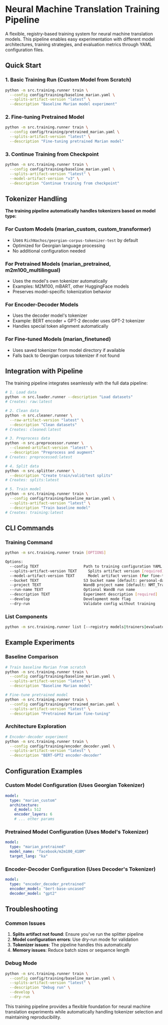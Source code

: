 # Neural Machine Translation Training Pipeline

A flexible, registry-based training system for neural machine translation models. This pipeline enables easy experimentation with different model architectures, training strategies, and evaluation metrics through YAML configuration files.

## Quick Start

### 1. Basic Training Run (Custom Model from Scratch)

```bash
python -m src.training.runner train \
  --config config/training/baseline_marian.yaml \
  --splits-artifact-version "latest" \
  --description "Baseline Marian model experiment"
```

### 2. Fine-tuning Pretrained Model

```bash
python -m src.training.runner train \
  --config config/training/pretrained_marian.yaml \
  --splits-artifact-version "latest" \
  --description "Fine-tuning pretrained Marian model"
```

### 3. Continue Training from Checkpoint

```bash
python -m src.training.runner train \
  --config config/training/baseline_marian.yaml \
  --splits-artifact-version "latest" \
  --model-artifact-version "v3" \
  --description "Continue training from checkpoint"
```

## Tokenizer Handling

**The training pipeline automatically handles tokenizers based on model type:**

### For Custom Models (marian_custom, custom_transformer)
- Uses `RichNachos/georgian-corpus-tokenizer-test` by default
- Optimized for Georgian language processing
- No additional configuration needed

### For Pretrained Models (marian_pretrained, m2m100_multilingual)
- Uses the model's own tokenizer automatically
- Examples: M2M100, mBART, other HuggingFace models
- Preserves model-specific tokenization behavior

### For Encoder-Decoder Models
- Uses the decoder model's tokenizer
- Example: BERT encoder + GPT-2 decoder uses GPT-2 tokenizer
- Handles special token alignment automatically

### For Fine-tuned Models (marian_finetuned)
- Uses saved tokenizer from model directory if available
- Falls back to Georgian corpus tokenizer if not found

## Integration with Pipeline

The training pipeline integrates seamlessly with the full data pipeline:

```bash
# 1. Load data
python -m src.loader.runner --description "Load datasets"
# Creates: raw:latest

# 2. Clean data
python -m src.cleaner.runner \
  --raw-artifact-version "latest" \
  --description "Clean datasets"
# Creates: cleaned:latest

# 3. Preprocess data
python -m src.preprocessor.runner \
  --cleaned-artifact-version "latest" \
  --description "Preprocess and augment"
# Creates: preprocessed:latest

# 4. Split data
python -m src.splitter.runner \
  --description "Create train/valid/test splits"
# Creates: splits:latest

# 5. Train model
python -m src.training.runner train \
  --config config/training/baseline_marian.yaml \
  --splits-artifact-version "latest" \
  --description "Train baseline model"
# Creates: training:latest
```

## CLI Commands

### Training Command

```bash
python -m src.training.runner train [OPTIONS]

Options:
  --config TEXT                    Path to training configuration YAML [required]
  --splits-artifact-version TEXT     Splits artifact version [required]
  --model-artifact-version TEXT      Model artifact version (for fine-tuning)
  --bucket TEXT                    S3 bucket name [default: personal-data-science-data]
  --project TEXT                   WandB project name [default: NMT_Training]
  --run-name TEXT                  Optional WandB run name
  --description TEXT               Experiment description [required]
  --develop                        Development mode flag
  --dry-run                        Validate config without training
```

### List Components

```bash
python -m src.training.runner list [--registry models|trainers|evaluators|all]
```

## Example Experiments

### Baseline Comparison

```bash
# Train baseline Marian from scratch
python -m src.training.runner train \
  --config config/training/baseline_marian.yaml \
  --splits-artifact-version "latest" \
  --description "Baseline Marian model"

# Fine-tune pretrained model
python -m src.training.runner train \
  --config config/training/pretrained_marian.yaml \
  --splits-artifact-version "latest" \
  --description "Pretrained Marian fine-tuning"
```

### Architecture Exploration

```bash
# Encoder-decoder experiment
python -m src.training.runner train \
  --config config/training/encoder_decoder.yaml \
  --splits-artifact-version "latest" \
  --description "BERT-GPT2 encoder-decoder"
```

## Configuration Examples

### Custom Model Configuration (Uses Georgian Tokenizer)
```yaml
model:
  type: "marian_custom"
  architecture:
    d_model: 512
    encoder_layers: 6
    # ... other params
```

### Pretrained Model Configuration (Uses Model's Tokenizer)
```yaml
model:
  type: "marian_pretrained"
  model_name: "facebook/m2m100_418M"
  target_lang: "ka"
```

### Encoder-Decoder Configuration (Uses Decoder's Tokenizer)
```yaml
model:
  type: "encoder_decoder_pretrained"
  encoder_model: "bert-base-uncased"
  decoder_model: "gpt2"
```

## Troubleshooting

### Common Issues

1. **Splits artifact not found**: Ensure you've run the splitter pipeline
2. **Model configuration errors**: Use dry-run mode for validation
3. **Tokenizer issues**: The pipeline handles this automatically
4. **Memory issues**: Reduce batch sizes or sequence length

### Debug Mode

```bash
python -m src.training.runner train \
  --config config/training/baseline_marian.yaml \
  --splits-artifact-version "latest" \
  --description "Debug run" \
  --develop \
  --dry-run
```

This training pipeline provides a flexible foundation for neural machine translation experiments while automatically handling tokenizer selection and maintaining reproducibility.